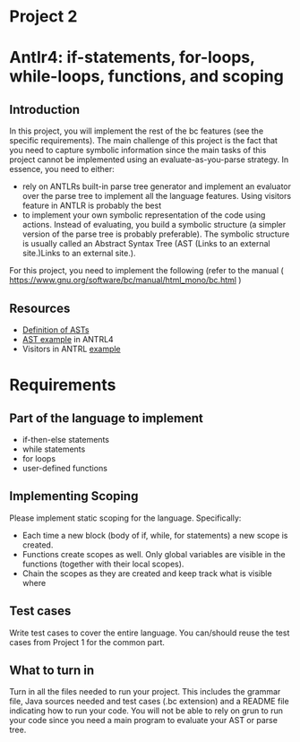 # Project 2
# Antlr4: if-statements, for-loops, while-loops, functions, and scoping

## Introduction

In this project, you will implement the rest of the bc features (see the specific requirements). The main challenge of this project is the fact that you need to capture symbolic information since the main tasks of this project cannot be implemented using an evaluate-as-you-parse strategy.  In essence, you need to either:

* rely on ANTLRs built-in parse tree generator and implement an evaluator over the parse tree to implement all the language features. Using visitors feature in ANTLR is probably the best
* to implement your own symbolic representation of the code using actions. Instead of evaluating, you build a symbolic structure (a simpler version of the parse tree is probably preferable). The symbolic structure is usually called an Abstract Syntax Tree (AST (Links to an external site.)Links to an external site.).

For this project, you need to implement the following (refer to the manual ( https://www.gnu.org/software/bc/manual/html_mono/bc.html )

## Resources
* [Definition of ASTs](https://en.wikipedia.org/wiki/Abstract_syntax_tree)
* [AST example](https://dzone.com/articles/building-a-compiler-for-your-own-language-from-the-1) in ANTRL4
* Visitors in ANTRL [example](https://github.com/bkiers/Mu)


# Requirements
## Part of the language to implement

* if-then-else statements
* while statements
* for loops
* user-defined functions

## Implementing Scoping
Please implement static scoping for the language. Specifically:

* Each time a new block (body of if, while, for statements) a new scope is created.
* Functions create scopes as well. Only global variables are visible in the functions (together with their local scopes).
* Chain the scopes as they are created and keep track what is visible where

## Test cases

Write test cases to cover the entire language. You can/should reuse the test cases from Project 1 for the common part. 

## What to turn in

Turn in all the files needed to run your project. This includes the grammar file, Java sources needed and test cases (.bc extension) and a README file indicating how to run your code. You will not be able to rely on grun to run your code since you need a main program to evaluate your AST or parse tree. 


 
